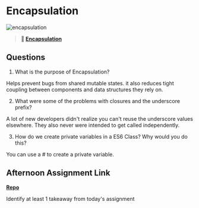 # Encapsulation

![encapsulation](https://bcw.blob.core.windows.net/public/img/journals/5838157482080222)

> **📖 [Encapsulation](https://codeworksacademy.com/fs-student-guide/resources/wk3/02-Encapsulation)**

## Questions

1. What is the purpose of Encapsulation?

Helps prevent bugs from shared mutable states. it also reduces tight coupling between components and data structures they rely on.

2. What were some of the problems with closures and the underscore prefix?

A lot of new developers didn't realize you can't reuse the underscore values elsewhere. They also never were intended to get called independently. 

3. How do we create private variables in a ES6 Class? Why would you do this?

You can use a # to create a private variable. 

## Afternoon Assignment Link

**[Repo](https://github.com/owennwoodward/boss-monstermvc)**

Identify at least 1 takeaway from today's assignment
